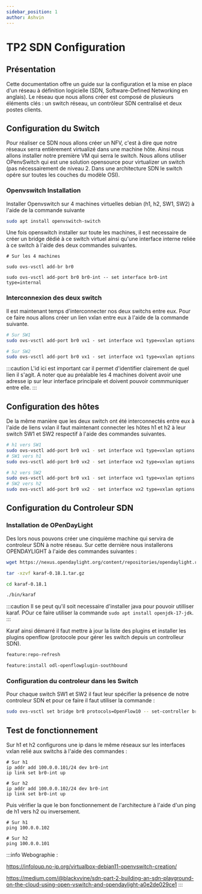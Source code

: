 ```yaml
---
sidebar_position: 1
author: Ashvin
---
```


# TP2 SDN Configuration
## Présentation
Cette documentation offre un guide sur la configuration et la mise en place d'un réseau à définition logicielle (SDN, Software-Defined Networking en anglais). Le réseau que nous allons créer est composé de plusieurs éléments clés : un switch réseau, un contrôleur SDN centralisé et deux postes clients.

## Configuration du Switch

Pour réaliser ce SDN nous allons créer un NFV, c'est à dire que notre réseaux serra entièrement virtualizé dans une machine hôte. Ainsi nous allons installer notre première VM qui serra le switch. Nous allons utiliser OPenvSwitch qui est une solution opensource pour virtualizer un switch (pas nécessairement de niveau 2. Dans une architecture SDN le switch opére sur toutes les couches du modèle OSI).

### Openvswitch Installation
Installer Openvswitch sur 4 machines virtuelles debian (h1, h2, SW1, SW2) à l'aide de la commande suivante
```bash
sudo apt install openvswitch-switch
```

Une fois openswitch installer sur toute les machines, il est necessaire de créer un bridge dédié à ce switch virtuel ainsi qu'une interface interne reliée à ce switch à l'aide des deux commandes suivantes.

```
# Sur les 4 machines

sudo ovs-vsctl add-br br0

sudo ovs-vsctl add-port br0 br0-int -- set interface br0-int type=internal
```
### Interconnexion des deux switch
Il est maintenant temps d'interconnecter nos deux switchs entre eux. Pour ce faire nous allons créer un lien vxlan entre eux à l'aide de la commande suivante.

```bash
# Sur SW1
sudo ovs-vsctl add-port br0 vx1 - set interface vx1 type=vxlan options:remote_ip=<SW2_IP> options:key=2000

# Sur SW2
sudo ovs-vsctl add-port br0 vx1 - set interface vx1 type=vxlan options:remote_ip=<SW1_IP> options:key=2000
```
:::caution
L'id ici est important car il permet d'identifier clairement de quel lien il s'agit. A noter que au préalable les 4 machines doivent avoir une adresse ip sur leur interface principale et doivent pouvoir commmuniquer entre elle. 
:::

## Configuration des hôtes
De la même manière que les deux switch ont été interconnectés entre eux à l'aide de liens vxlan il faut maintenant connecter les hôtes h1 et h2 à leur switch SW1 et SW2 respectif à l'aide des commandes suivantes.

```bash
# h1 vers SW1
sudo ovs-vsctl add-port br0 vx1 - set interface vx1 type=vxlan options:remote_ip=<SWITCH1_IP> options:key=2001
# SW1 vers h1
sudo ovs-vsctl add-port br0 vx2 - set interface vx2 type=vxlan options:remote_ip=<HOST1_IP> options:key=2001

# h2 vers SW2
sudo ovs-vsctl add-port br0 vx1 - set interface vx1 type=vxlan options:remote_ip=<SWITCH2_IP> options:key=2001
# SW2 vers h2
sudo ovs-vsctl add-port br0 vx2 - set interface vx2 type=vxlan options:remote_ip=<HOST2_IP> options:key=2001

```

## Configuration du Controleur SDN
### Installation de OPenDayLight
Des lors nous pouvons créer une cinquième machine qui servira de controleur SDN à notre réseau. Sur cette dernière nous installerons OPENDAYLIGHT à l'aide des commandes suivantes :

```bash
wget https://nexus.opendaylight.org/content/repositories/opendaylight.release/org/opendaylight/integration/karaf/0.18.1/karaf-0.18.1.tar.gz

tar -xzvf karaf-0.18.1.tar.gz

cd karaf-0.18.1

./bin/karaf
```
:::caution
Il se peut qu'il soit necessaire d'installer java pour pouvoir utilliser karaf. POur ce faire utiliser la commande `sudo apt install openjdk-17-jdk`.
:::

Karaf ainsi démarré il faut mettre à jour la liste des plugins et installer les plugins openflow (protocole pour gérer les switch depuis un controlleur SDN).

```bash
feature:repo-refresh

feature:install odl-openflowplugin-southbound 
```

### Configuration du controleur dans les Switch
Pour chaque switch SW1 et SW2 il faut leur spécifier la présence de notre controleur SDN et pour ce faire il faut utiliser la commande  :

```bash
sudo ovs-vsctl set bridge br0 protocols=OpenFlow10 -- set-controller br0 tcp:<CONTROLLER_IP>:6633
```
## Test de fonctionnement

Sur h1 et h2 configurons une ip dans le même réseaux sur les interfaces vxlan relié aux switchs à l'aide des commandes : 

```
# Sur h1
ip addr add 100.0.0.101/24 dev br0-int
ip link set br0-int up

# Sur h2
ip addr add 100.0.0.102/24 dev br0-int
ip link set br0-int up

```
 Puis vérifier la que le bon fonctionnement de l'architecture à l'aide d'un ping de h1 vers h2 ou inversement.

 ```
 # Sur h1
 ping 100.0.0.102

 # Sur h2
 ping 100.0.0.101
 ```

:::info
Webographie :

https://infoloup.no-ip.org/virtualbox-debian11-openvswitch-creation/

https://medium.com/@blackvvine/sdn-part-2-building-an-sdn-playground-on-the-cloud-using-open-vswitch-and-opendaylight-a0e2de029ce1
:::